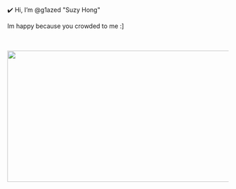 ✔️ Hi, I’m @g1azed "Suzy Hong" <br />

Im happy because you crowded to me :] <br /><br /><br />


<a href="https://www.gitanimals.org/en_US?utm_medium=image&utm_source=g1azed&utm_content=farm">
<img
  src="https://render.gitanimals.org/farms/g1azed"
  width="600"
  height="300"
/>
</a>
